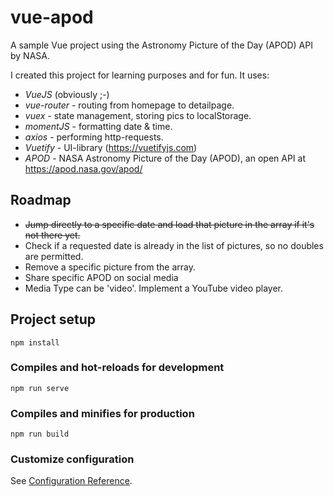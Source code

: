 # vue-apod

A sample Vue project using the Astronomy Picture of the Day (APOD) API by NASA.

I created this project for learning purposes and for fun. It uses:
- *VueJS* (obviously ;-)
- *vue-router* - routing from homepage to detailpage.
- *vuex* - state management, storing pics to localStorage.
- *momentJS* - formatting date & time.
- *axios* - performing http-requests.
- *Vuetify* - UI-library (https://vuetifyjs.com)
- *APOD* - NASA Astronomy Picture of the Day (APOD), an open API at https://apod.nasa.gov/apod/

## Roadmap
- <strike>Jump directly to a specific date and load that picture in the array if it's not there yet.</strike>
- Check if a requested date is already in the list of pictures, so no doubles are permitted.
- Remove a specific picture from the array.
- Share specific APOD on social media
- Media Type can be 'video'. Implement a YouTube video player.

## Project setup
```
npm install
```

### Compiles and hot-reloads for development
```
npm run serve
```

### Compiles and minifies for production
```
npm run build
```

### Customize configuration
See [Configuration Reference](https://cli.vuejs.org/config/).
